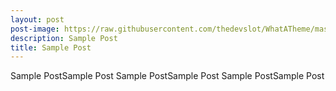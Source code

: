 ```yaml
---
layout: post
post-image: https://raw.githubusercontent.com/thedevslot/WhatATheme/master/assets/images/SamplePost.png?token=AHMQUEPC4IFADOF5VG4QVN26Z64GG
description: Sample Post
title: Sample Post
---
```


Sample PostSample Post
Sample PostSample Post
Sample PostSample Post